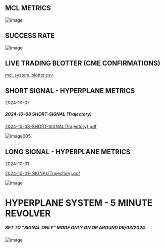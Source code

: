 ## MCL METRICS

![image](https://github.com/user-attachments/assets/0aff10ba-9020-4cbb-819a-83c67979f2f8)


## SUCCESS RATE

![image](https://github.com/user-attachments/assets/efa06f69-1f25-4880-87a7-e16fafb858aa)


## LIVE TRADING BLOTTER (CME CONFIRMATIONS)


[mcl_system_blotter.csv](https://github.com/user-attachments/files/17710813/_mcl_system_blotter.csv)



## SHORT SIGNAL - HYPERPLANE METRICS
2024-10-07

##### 2024-10-08 SHORT-SIGNAL (Trajectory)
[2024-10-08-SHORT-SIGNAL(Trajectory).pdf](https://github.com/user-attachments/files/17710331/2024-10-08-SHORT-SIGNAL.Trajectory.pdf)

![image005](https://github.com/user-attachments/assets/e559370b-f522-4b36-accf-f38f354cb641)


## LONG SIGNAL - HYPERPLANE METRICS

2024-10-01

[2024-10-01- SIGNAL(Trajectory).pdf](https://github.com/user-attachments/files/17710353/2024-10-01-.SIGNAL.Trajectory.pdf)
   
![image](https://github.com/user-attachments/assets/1dc4bb5e-78ec-4cbd-8393-fa44889996f2)
   




# HYPERPLANE SYSTEM - 5 MINUTE REVOLVER
##### SET TO "SIGNAL ONLY" MODE ONLY ON OR AROUND 09/03/2024

![image](https://github.com/user-attachments/assets/31423870-083f-450a-9fdf-57f8d2fdbe87)
